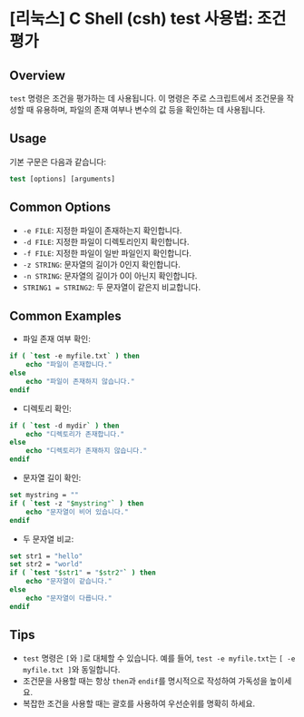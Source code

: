 # [리눅스] C Shell (csh) test 사용법: 조건 평가

## Overview
`test` 명령은 조건을 평가하는 데 사용됩니다. 이 명령은 주로 스크립트에서 조건문을 작성할 때 유용하며, 파일의 존재 여부나 변수의 값 등을 확인하는 데 사용됩니다.

## Usage
기본 구문은 다음과 같습니다:
```csh
test [options] [arguments]
```

## Common Options
- `-e FILE`: 지정한 파일이 존재하는지 확인합니다.
- `-d FILE`: 지정한 파일이 디렉토리인지 확인합니다.
- `-f FILE`: 지정한 파일이 일반 파일인지 확인합니다.
- `-z STRING`: 문자열의 길이가 0인지 확인합니다.
- `-n STRING`: 문자열의 길이가 0이 아닌지 확인합니다.
- `STRING1 = STRING2`: 두 문자열이 같은지 비교합니다.

## Common Examples
- 파일 존재 여부 확인:
```csh
if ( `test -e myfile.txt` ) then
    echo "파일이 존재합니다."
else
    echo "파일이 존재하지 않습니다."
endif
```

- 디렉토리 확인:
```csh
if ( `test -d mydir` ) then
    echo "디렉토리가 존재합니다."
else
    echo "디렉토리가 존재하지 않습니다."
endif
```

- 문자열 길이 확인:
```csh
set mystring = ""
if ( `test -z "$mystring"` ) then
    echo "문자열이 비어 있습니다."
endif
```

- 두 문자열 비교:
```csh
set str1 = "hello"
set str2 = "world"
if ( `test "$str1" = "$str2"` ) then
    echo "문자열이 같습니다."
else
    echo "문자열이 다릅니다."
endif
```

## Tips
- `test` 명령은 `[`와 `]`로 대체할 수 있습니다. 예를 들어, `test -e myfile.txt`는 `[ -e myfile.txt ]`와 동일합니다.
- 조건문을 사용할 때는 항상 `then`과 `endif`를 명시적으로 작성하여 가독성을 높이세요.
- 복잡한 조건을 사용할 때는 괄호를 사용하여 우선순위를 명확히 하세요.